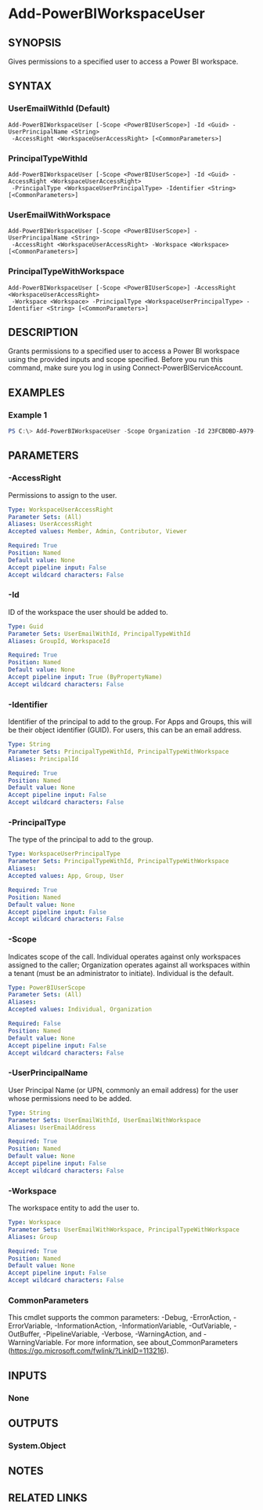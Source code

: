 ﻿---
external help file: Microsoft.PowerBI.Commands.Workspaces.dll-Help.xml
Module Name: MicrosoftPowerBIMgmt.Workspaces
online version: https://docs.microsoft.com/en-us/powershell/module/microsoftpowerbimgmt.workspaces/add-powerbiworkspaceuser?view=powerbi-ps
schema: 2.0.0
---

# Add-PowerBIWorkspaceUser

## SYNOPSIS
Gives permissions to a specified user to access a Power BI workspace.

## SYNTAX

### UserEmailWithId (Default)
```
Add-PowerBIWorkspaceUser [-Scope <PowerBIUserScope>] -Id <Guid> -UserPrincipalName <String>
 -AccessRight <WorkspaceUserAccessRight> [<CommonParameters>]
```

### PrincipalTypeWithId
```
Add-PowerBIWorkspaceUser [-Scope <PowerBIUserScope>] -Id <Guid> -AccessRight <WorkspaceUserAccessRight>
 -PrincipalType <WorkspaceUserPrincipalType> -Identifier <String> [<CommonParameters>]
```

### UserEmailWithWorkspace
```
Add-PowerBIWorkspaceUser [-Scope <PowerBIUserScope>] -UserPrincipalName <String>
 -AccessRight <WorkspaceUserAccessRight> -Workspace <Workspace> [<CommonParameters>]
```

### PrincipalTypeWithWorkspace
```
Add-PowerBIWorkspaceUser [-Scope <PowerBIUserScope>] -AccessRight <WorkspaceUserAccessRight>
 -Workspace <Workspace> -PrincipalType <WorkspaceUserPrincipalType> -Identifier <String> [<CommonParameters>]
```

## DESCRIPTION
Grants permissions to a specified user to access a Power BI workspace using the provided inputs and scope specified.
Before you run this command, make sure you log in using Connect-PowerBIServiceAccount.

## EXAMPLES

### Example 1
```powershell
PS C:\> Add-PowerBIWorkspaceUser -Scope Organization -Id 23FCBDBD-A979-45D8-B1C8-6D21E0F4BE50 -UserEmailAddress john@contoso.com -AccessRight Admin
```

## PARAMETERS

### -AccessRight
Permissions to assign to the user.

```yaml
Type: WorkspaceUserAccessRight
Parameter Sets: (All)
Aliases: UserAccessRight
Accepted values: Member, Admin, Contributor, Viewer

Required: True
Position: Named
Default value: None
Accept pipeline input: False
Accept wildcard characters: False
```

### -Id
ID of the workspace the user should be added to.

```yaml
Type: Guid
Parameter Sets: UserEmailWithId, PrincipalTypeWithId
Aliases: GroupId, WorkspaceId

Required: True
Position: Named
Default value: None
Accept pipeline input: True (ByPropertyName)
Accept wildcard characters: False
```

### -Identifier
Identifier of the principal to add to the group. For Apps and Groups, this will be their object identifier (GUID). For users, this can be an email address.

```yaml
Type: String
Parameter Sets: PrincipalTypeWithId, PrincipalTypeWithWorkspace
Aliases: PrincipalId

Required: True
Position: Named
Default value: None
Accept pipeline input: False
Accept wildcard characters: False
```

### -PrincipalType
The type of the principal to add to the group.

```yaml
Type: WorkspaceUserPrincipalType
Parameter Sets: PrincipalTypeWithId, PrincipalTypeWithWorkspace
Aliases:
Accepted values: App, Group, User

Required: True
Position: Named
Default value: None
Accept pipeline input: False
Accept wildcard characters: False
```

### -Scope
Indicates scope of the call. Individual operates against only workspaces assigned to the caller; Organization operates against all workspaces within a tenant (must be an administrator to initiate). Individual is the default.

```yaml
Type: PowerBIUserScope
Parameter Sets: (All)
Aliases:
Accepted values: Individual, Organization

Required: False
Position: Named
Default value: None
Accept pipeline input: False
Accept wildcard characters: False
```

### -UserPrincipalName
User Principal Name (or UPN, commonly an email address) for the user whose permissions need to be added.

```yaml
Type: String
Parameter Sets: UserEmailWithId, UserEmailWithWorkspace
Aliases: UserEmailAddress

Required: True
Position: Named
Default value: None
Accept pipeline input: False
Accept wildcard characters: False
```

### -Workspace
The workspace entity to add the user to.

```yaml
Type: Workspace
Parameter Sets: UserEmailWithWorkspace, PrincipalTypeWithWorkspace
Aliases: Group

Required: True
Position: Named
Default value: None
Accept pipeline input: False
Accept wildcard characters: False
```

### CommonParameters
This cmdlet supports the common parameters: -Debug, -ErrorAction, -ErrorVariable, -InformationAction, -InformationVariable, -OutVariable, -OutBuffer, -PipelineVariable, -Verbose, -WarningAction, and -WarningVariable. For more information, see about_CommonParameters (https://go.microsoft.com/fwlink/?LinkID=113216).

## INPUTS

### None

## OUTPUTS

### System.Object

## NOTES

## RELATED LINKS

